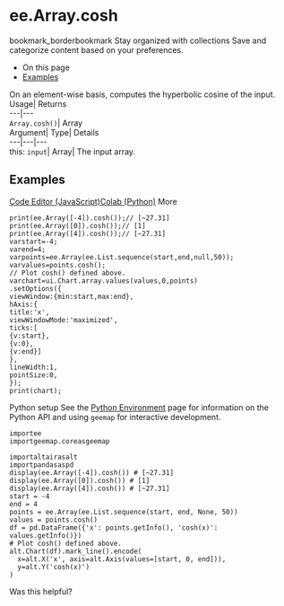  
#  ee.Array.cosh 
bookmark_borderbookmark Stay organized with collections  Save and categorize content based on your preferences.
  * On this page
  * [Examples](https://developers.google.com/earth-engine/apidocs/ee-array-cosh#examples)


On an element-wise basis, computes the hyperbolic cosine of the input. 
Usage| Returns  
---|---  
`Array.cosh()`| Array  
Argument| Type| Details  
---|---|---  
this: `input`| Array| The input array.  
## Examples
[Code Editor (JavaScript)](https://developers.google.com/earth-engine/apidocs/ee-array-cosh#code-editor-javascript-sample)[Colab (Python)](https://developers.google.com/earth-engine/apidocs/ee-array-cosh#colab-python-sample) More
```
print(ee.Array([-4]).cosh());// [~27.31]
print(ee.Array([0]).cosh());// [1]
print(ee.Array([4]).cosh());// [~27.31]
varstart=-4;
varend=4;
varpoints=ee.Array(ee.List.sequence(start,end,null,50));
varvalues=points.cosh();
// Plot cosh() defined above.
varchart=ui.Chart.array.values(values,0,points)
.setOptions({
viewWindow:{min:start,max:end},
hAxis:{
title:'x',
viewWindowMode:'maximized',
ticks:[
{v:start},
{v:0},
{v:end}]
},
lineWidth:1,
pointSize:0,
});
print(chart);
```
Python setup
See the [ Python Environment](https://developers.google.com/earth-engine/guides/python_install) page for information on the Python API and using `geemap` for interactive development.
```
importee
importgeemap.coreasgeemap
```
```
importaltairasalt
importpandasaspd
display(ee.Array([-4]).cosh()) # [~27.31]
display(ee.Array([0]).cosh()) # [1]
display(ee.Array([4]).cosh()) # [~27.31]
start = -4
end = 4
points = ee.Array(ee.List.sequence(start, end, None, 50))
values = points.cosh()
df = pd.DataFrame({'x': points.getInfo(), 'cosh(x)': values.getInfo()})
# Plot cosh() defined above.
alt.Chart(df).mark_line().encode(
  x=alt.X('x', axis=alt.Axis(values=[start, 0, end])),
  y=alt.Y('cosh(x)')
)
```

Was this helpful?
